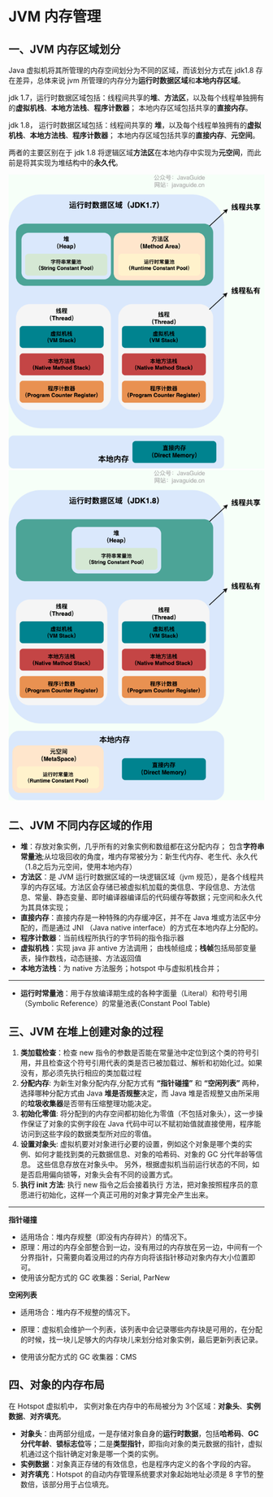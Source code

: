 # JVM 内存管理

## 一、JVM 内存区域划分

Java 虚拟机将其所管理的内存空间划分为不同的区域，而该划分方式在 jdk1.8 存在差异，总体来说 jvm 所管理的内存分为**运行时数据区域**和**本地内存区域**。<br>

jdk 1.7，运行时数据区域包括：线程间共享的**堆**、**方法区**，以及每个线程单独拥有的**虚拟机栈**、**本地方法栈**、**程序计数器**； 本地内存区域包括共享的**直接内存**。<br>

jdk 1.8， 运行时数据区域包括：线程间共享的 **堆**，以及每个线程单独拥有的**虚拟机栈**、**本地方法栈**、**程序计数器**； 本地内存区域包括共享的**直接内存**、**元空间**。<br>

两者的主要区别在于 jdk 1.8 将逻辑区域**方法区**在本地内存中实现为**元空间**，而此前是将其实现为堆结构中的**永久代**。<br>

![jdk 1.7](imges/java-runtime-data-areas-jdk1.7.png)
![jdk 1.8](imges/java-runtime-data-areas-jdk1.8.png)



## 二、JVM 不同内存区域的作用
- **堆**：存放对象实例，几乎所有的对象实例和数组都在这分配内存； 包含**字符串常量池**;从垃圾回收的角度，堆内存常被分为：新生代内存、老生代、永久代（1.8之后为元空间，使用本地内存）
- **方法区**：是 JVM 运行时数据区域的一块逻辑区域（jvm 规范），是各个线程共享的内存区域。方法区会存储已被虚拟机加载的类信息、字段信息、方法信息、常量、静态变量、即时编译器编译后的代码缓存等数据；元空间和永久代为其具体实现；
- **直接内存**：直接内存是一种特殊的内存缓冲区，并不在 Java 堆或方法区中分配的，而是通过 JNI （Java native interface）的方式在本地内存上分配的。
- **程序计数器**：当前线程所执行的字节码的指令指示器
- **虚拟机栈**：实现 java 非 antive 方法调用； 由栈帧组成；**栈帧**包括局部变量表，操作数栈，动态链接、方法返回值
- **本地方法栈**：为 native 方法服务；hotspot 中与虚拟机栈合并；

---
- **运行时常量池**：用于存放编译期生成的各种字面量（Literal）和符号引用（Symbolic Reference）的常量池表(Constant Pool Table)

  

## 三、JVM 在堆上创建对象的过程

1. **类加载检查**：检查 new 指令的参数是否能在常量池中定位到这个类的符号引用，并且检查这个符号引用代表的类是否已被加载过、解析和初始化过。如果没有，那必须先执行相应的类加载过程
2. **分配内存**: 为新生对象分配内存,分配方式有 **“指针碰撞”** 和 **“空闲列表”** 两种，选择哪种分配方式由 Java **堆是否规整**决定，而 Java 堆是否规整又由所采用的**垃圾收集器**是否带有压缩整理功能决定。
3. **初始化零值**: 将分配到的内存空间都初始化为零值（不包括对象头），这一步操作保证了对象的实例字段在 Java 代码中可以不赋初始值就直接使用，程序能访问到这些字段的数据类型所对应的零值。
4. **设置对象头**:  虚拟机要对对象进行必要的设置，例如这个对象是哪个类的实例、如何才能找到类的元数据信息、对象的哈希码、对象的 GC 分代年龄等信息。 这些信息存放在对象头中。 另外，根据虚拟机当前运行状态的不同，如是否启用偏向锁等，对象头会有不同的设置方式。
5. **执行 init 方法**: 执行 new 指令之后会接着执行 <init> 方法，把对象按照程序员的意愿进行初始化，这样一个真正可用的对象才算完全产生出来。

---
**指针碰撞**

* 适用场合：堆内存规整（即没有内存碎片）的情况下。
* 原理：用过的内存全部整合到一边，没有用过的内存放在另一边，中间有一个分界指针，只需要向着没用过的内存方向将该指针移动对象内存大小位置即可。
* 使用该分配方式的 GC 收集器：Serial, ParNew

**空闲列表**

- 适用场合：堆内存不规整的情况下。

- 原理：虚拟机会维护一个列表，该列表中会记录哪些内存块是可用的，在分配的时候，找一块儿足够大的内存块儿来划分给对象实例，最后更新列表记录。

- 使用该分配方式的 GC 收集器：CMS

  

## 四、对象的内存布局

在 Hotspot 虚拟机中， 实例对象在内存中的布局被分为 3个区域：**对象头**、**实例数据**、**对齐填充**。

* **对象头**：由两部分组成，一是存储对象自身的**运行时数据**，包括**哈希码**、**GC分代年龄**、**锁标志位**等；二是**类型指针**，即指向对象的类元数据的指针，虚拟机通过这个指针确定对象是哪一个类的实例。
* **实例数据**：对象真正存储的有效信息，也是程序内定义的各个字段的内容。
* **对齐填充**：Hotspot 的自动内存管理系统要求对象起始地址必须是 8 字节的整数倍，该部分用于占位填充。

